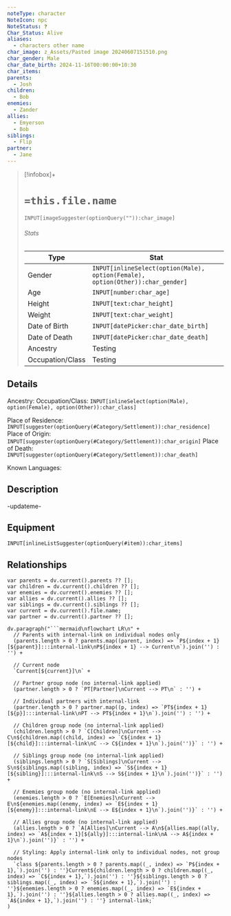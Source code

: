 ```yaml
---
noteType: character
NoteIcon: npc
NoteStatus: ❓
Char_Status: Alive
aliases:
  - characters other name
char_image: z_Assets/Pasted image 20240607151510.png
char_gender: Male
char_date_birth: 2024-11-16T00:00:00+10:30
char_items: 
parents:
  - Josh
children:
  - Bob
enemies:
  - Zander
allies:
  - Emyerson
  - Bob
siblings:
  - Flip
partner:
  - Jane
---
```

> [!infobox]+
> # `=this.file.name`
> `INPUT[imageSuggester(optionQuery("")):char_image]`
> ###### Stats
> | Type |  Stat |
> |---|---|
> | Gender | `INPUT[inlineSelect(option(Male), option(Female), option(Other)):char_gender]` |
> | Age | `INPUT[number:char_age]` |
> | Height | `INPUT[text:char_height]` |
> | Weight | `INPUT[text:char_weight]` |
> | Date of Birth | `INPUT[datePicker:char_date_birth]` |
> | Date of Death | `INPUT[datePicker:char_date_death]` |
> | Ancestry | Testing |
> | Occupation/Class | Testing |

## Details

Ancestry: 
Occupation/Class: `INPUT[inlineSelect(option(Male), option(Female), option(Other)):char_class]`

Place of Residence: `INPUT[suggester(optionQuery(#Category/Settlement)):char_residence]`
Place of Origin: `INPUT[suggester(optionQuery(#Category/Settlement)):char_origin]`
Place of Death: `INPUT[suggester(optionQuery(#Category/Settlement)):char_death]`

Known Languages: 

## Description

-updateme-

## Equipment

`INPUT[inlineListSuggester(optionQuery(#item)):char_items]`

## Relationships

```dataviewjs
var parents = dv.current().parents ?? [];
var children = dv.current().children ?? [];
var enemies = dv.current().enemies ?? [];
var allies = dv.current().allies ?? [];
var siblings = dv.current().siblings ?? [];
var current = dv.current().file.name;
var partner = dv.current().partner ?? [];

dv.paragraph("```mermaid\nflowchart LR\n" +
  // Parents with internal-link on individual nodes only
  (parents.length > 0 ? parents.map((parent, index) => `P${index + 1}[${parent}]:::internal-link\nP${index + 1} --> Current\n`).join('') : '') +
  
  // Current node
  `Current[${current}]\n` +
  
  // Partner group node (no internal-link applied)
  (partner.length > 0 ? `PT[Partner]\nCurrent --> PT\n` : '') +
  
  // Individual partners with internal-link
  (partner.length > 0 ? partner.map((p, index) => `PT${index + 1}[${p}]:::internal-link\nPT --> PT${index + 1}\n`).join('') : '') +

  // Children group node (no internal-link applied)
  (children.length > 0 ? `C[Children]\nCurrent --> C\n${children.map((child, index) => `C${index + 1}[${child}]:::internal-link\nC --> C${index + 1}\n`).join('')}` : '') +

  // Siblings group node (no internal-link applied)
  (siblings.length > 0 ? `S[Siblings]\nCurrent --> S\n${siblings.map((sibling, index) => `S${index + 1}[${sibling}]:::internal-link\nS --> S${index + 1}\n`).join('')}` : '') +

  // Enemies group node (no internal-link applied)
  (enemies.length > 0 ? `E[Enemies]\nCurrent --> E\n${enemies.map((enemy, index) => `E${index + 1}[${enemy}]:::internal-link\nE --> E${index + 1}\n`).join('')}` : '') +

  // Allies group node (no internal-link applied)
  (allies.length > 0 ? `A[Allies]\nCurrent --> A\n${allies.map((ally, index) => `A${index + 1}[${ally}]:::internal-link\nA --> A${index + 1}\n`).join('')}` : '') +

  // Styling: Apply internal-link only to individual nodes, not group nodes
  `class ${parents.length > 0 ? parents.map((_, index) => `P${index + 1},`).join('') : ''}Current${children.length > 0 ? children.map((_, index) => `C${index + 1},`).join('') : ''}${siblings.length > 0 ? siblings.map((_, index) => `S${index + 1},`).join('') : ''}${enemies.length > 0 ? enemies.map((_, index) => `E${index + 1},`).join('') : ''}${allies.length > 0 ? allies.map((_, index) => `A${index + 1},`).join('') : ''} internal-link;`
)
```



